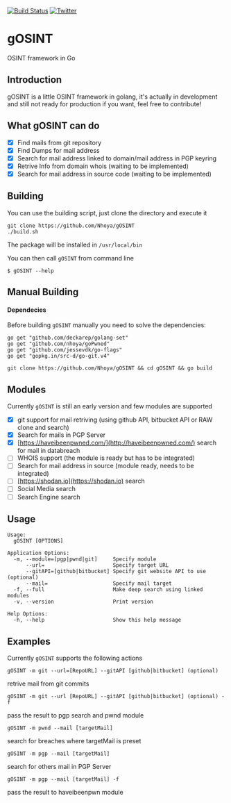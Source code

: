 [![Build Status](https://travis-ci.org/Nhoya/gOSINT.svg?branch=master)](https://travis-ci.org/Nhoya/gOSINT) [![Twitter](https://img.shields.io/twitter/url/https/github.com/Nhoya/gOSINT.svg?style=social)](https://twitter.com/intent/tweet?text=Wow:&url=%5Bobject%20Object%5D)
# gOSINT
OSINT framework in Go

## Introduction
gOSINT is a little OSINT framework in golang, it's actually in development and still not ready for production if you want, feel free to contribute!

## What gOSINT can do

- [x] Find mails from git repository
- [x] Find Dumps for mail address
- [x] Search for  mail address linked to domain/mail address in PGP keyring
- [x] Retrive Info from domain whois (waiting to be implemented)
- [x] Search for mail address in source code (waiting to be implemented)

## Building

You can use the building script, just clone the directory and execute it

```
git clone https://github.com/Nhoya/gOSINT
./build.sh
```

The package will be installed in `/usr/local/bin`

You can then call `gOSINT` from command line

`$ gOSINT --help`
 

## Manual Building 

#### Dependecies
Before building `gOSINT` manually you need to solve the dependencies:

```
go get "github.com/deckarep/golang-set"
go get "github.com/nhoya/goPwned"
go get "github.com/jessevdk/go-flags"
go get "gopkg.in/src-d/go-git.v4"
```

`git clone https://github.com/Nhoya/gOSINT && cd gOSINT && go build`

## Modules

Currently `gOSINT` is still an early version and few modules are supported

- [x] git support for mail retriving (using github API, bitbucket API or RAW clone and search)
- [x] Search for mails in PGP Server
- [x] [https://haveibeenpwned.com/](http://haveibeenpwned.com/) search for mail in databreach
- [ ] WHOIS support (the module is ready but has to be integrated)
- [ ] Search for mail address in source (module ready, needs to be integrated)
- [ ] [https://shodan.io](https://shodan.io) search
- [ ] Social Media search
- [ ] Search Engine search

## Usage

```
Usage:
  gOSINT [OPTIONS]

Application Options:
  -m, --module=[pgp|pwnd|git]     Specify module
      --url=                      Specify target URL
      --gitAPI=[github|bitbucket] Specify git website API to use (optional)
      --mail=                     Specify mail target
  -f, --full                      Make deep search using linked modules
  -v, --version                   Print version

Help Options:
  -h, --help                      Show this help message
```

## Examples

Currently `gOSINT` supports the following actions


`gOSINT -m git --url=[RepoURL] --gitAPI [github|bitbucket] (optional)`

retrive mail from git commits

`gOSINT -m git --url [RepoURL] --gitAPI [github|bitbucket] (optional) -f`

pass the result to pgp search and pwnd module

`gOSINT -m pwnd --mail [targetMail]`

search for breaches where targetMail is preset

`gOSINT -m pgp --mail [targetMail]`

search for others mail in PGP Server

`gOSINT -m pgp --mail [targetMail] -f`

pass the result to haveibeenpwn module
